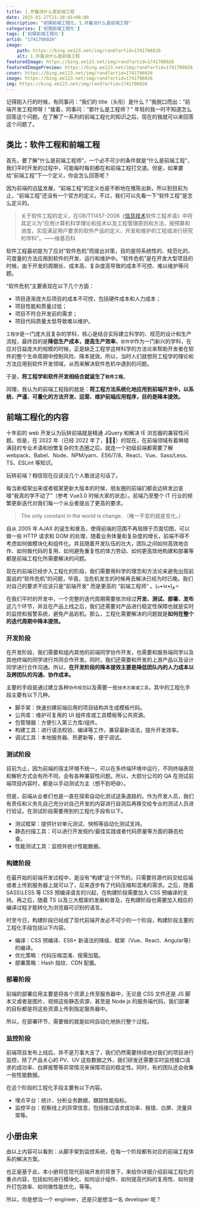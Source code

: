 ```yaml
---
title: 1.开篇词什么是前端工程
date: 2025-01-27T21:28:01+08:00
description: "初探前端工程化，1.开篇词什么是前端工程"
categories: ['初探前端工程化']
tags: ['初探前端工程化']
artid: "1741706026"
image:
    path: https://bing.ee123.net/img/rand?artid=1741706026
    alt: 1.开篇词什么是前端工程
featuredImage: https://bing.ee123.net/img/rand?artid=1741706026
featuredImagePreview: https://bing.ee123.net/img/rand?artid=1741706026
cover: https://bing.ee123.net/img/rand?artid=1741706026
image: https://bing.ee123.net/img/rand?artid=1741706026
img: https://bing.ee123.net/img/rand?artid=1741706026
---
```



记得刚入行的时候，有同事问：“我们的 title（头衔）是什么？”我脱口而出：“前端开发工程师呀！”接着，同事问：“那什么是工程师？” 年轻的我一时不知道怎么回答这个问题。在了解了一系列的前端工程化的知识之后，现在的我就可以来回答这个问题了。

## 类比：软件工程和前端工程
首先，要了解“什么是前端工程师”，一个必不可少的条件就是“什么是前端工程”，我们平时开发的过程中，可能每时每刻都在和前端工程打交道。但是，如果要给“前端工程”下一个定义，你会怎么回答呢？

因为前端的迅猛发展，“前端工程”的定义也是不断地在推陈出新。所以到目前为止，“前端工程”还没有一个官方的定义。不过，我们可以先看一下“软件工程”是怎么定义的。

> 关于软件工程的定义，在GB/T11457-2006《[信息技术](https://zh.wikipedia.org/wiki/%E4%BF%A1%E6%81%AF%E6%8A%80%E6%9C%AF)软件工程术语》中将其定义为“应用计算机科学理论和技术以及工程管理原则和方法，按预算和进度，实现满足用户要求的软件产品的定义、开发和维护的工程或进行研究的学科”。——维基百科

软件工程最初是为了应对“软件危机”而提出对策，目的是将系统性的、规范化的、可度量的方法应用到软件的开发、运行和维护中。“软件危机”是在开发大型项目的时候，由于开发的周期长、成本高、复杂度高导致的成本不可控、难以维护等问题。

“软件危机”主要表现在以下几个方面：
- 项目逐渐庞大后项目的成本不可控，包括硬件成本和人力成本；
- 项目性能和质量过低；
- 项目不符合开发前的需求；
- 项目代码质量太低导致难以维护。

`工程学`是一门庞大且复杂的学科，核心是结合实际建立科学的、规范的设计和生产流程，最终目的是**降低生产成本，提高生产效率**。`软件学`作为一门新兴的学科，在应对日益庞大的规模的时候，正是缺乏工程学这样科学的方法论来帮助开发者在软件的整个生命周期中控制风险、降本提效。所以，当时人们就想将工程学的理论和方法应用到软件开发领域，从而来解决软件危机中遇到的问题。

于是，**将工程学和软件开发相结合就诞生了`软件工程`**。

同理，我认为的前端工程指的就是：**将工程方法系统化地应用到前端开发中，以系统、严谨、可量化的方法开发、运营、维护前端应用程序，目的是降本提效。**

## 前端工程化的内容

十年前的 web 开发认为玩转前端就是精通 JQuery 和解决 IE 浏览器的兼容性问题。但是，在 2022 年（已经 2022 年了，🤦🏻‍♀️）的现在，在前端领域有着琳琅满目的专业术语和纷繁复杂的生态圈之后，就连一个初级前端都需要了解 webpack、Babel、Node、NPM/yarn、ES6/7/8、React、Vue、Sass/Less、TS、ESLint 等知识。

玩转前端？相信现在应该没几个人敢说这句话了。

每当新框架出来或者框架更新大版本的时候，朋友圈的前端们都会边转发边哀嚎“我真的学不动了”（参考 Vue3.0 时候大家的状态）。前端乃至整个 IT 行业的频繁更新迭代对我们每一个从业者提出了更高的要求。

> The only constant in the world is change. （唯一不变的就是变化。）

自从 2005 年 AJAX 的诞生和普及，使得前端的范围不再局限于页面切图，可以做一些 HTTP 请求和 DOM 的处理，随着业务体量和复杂度的增长，前端不得不考虑如何做模块化和组件化。并且随着开发队伍的壮大，团队之间如何高效地合作、如何做代码的复用、如何避免重复性的体力劳动、如何更高效地构建和部署等都是前端工程化所需要解决的问题。

现在的前端已经步入工程化的阶段，我们需要用科学的理念和方法论来避免出现前面说的“软件危机”的问题，毕竟，当危机发生的时候再去解决已经为时已晚。我们对自己的要求不应该只是“前端开发” 而是更高的 “前端工程师” 。(๑•̀ㅂ•́)و✧

在我们平时的开发中，一个完整的迭代周期需要依次经过**开发、测试、部署、发布**这几个环节，并且在产品上线之后，我们还需要对产品进行稳定性保障也就是实时的监控和报警系统，避免产品宕机。那么，工程化需要解决的问题就是**如何在整个的迭代周期中降本提效。**

### 开发阶段
在开发阶段，我们需要和组内其他的前端同学协作开发，也需要和服务端同学以及其他终端的同学进行共同合作开发。同时，我们还需要和开发的上游产品以及设计同学进行合作沟通。所以，**在开发阶段的降本提效主要是降低团队内的人力成本以及跨团队的沟通、协作成本。** 

主要的手段是通过建立各种`协作规范`以及需要一些`技术方案或工具`，其中的工程化手段主要有以下几种。
- 脚手架：快速创建前端应用的项目结构并生成模板代码。
- 公共库：维护可复用的 UI 组件库或工具模板等公共资源。
- 包管理器：方便引入第三方库/组件。
- 构建工具：进行语法校验、编译等工作，兼容最新语法，提升开发效率。
- 调试工具：本地服务器、热更新等，便于调试。

### 测试阶段
目前为止，因为前端的宿主环境不统一，可以在多终端环境中运行，不同终端表现和解析方式会有所不同，会有各种兼容性问题。所以，大部分公司的 QA 在测试前端项目内容时，都是以手动测试为主（想不到吧😅）。

但是，前端从业者们也是一直在探索自动化测试这条道路的。作为开发人员，我们有责任和义务先自己充分对自己开发的内容进行自测后再移交给专业的测试人员进行验证。在测试阶段需要用到的工程化手段有以下。
- 测试框架：提供针对单元测试、快照等自动化测试支持。
- 静态扫描工具：可以进行开发规约/最佳实践或者代码质量等方面的静态检查。
- 性能测试工具：监控并统计性能数据。

### 构建阶段
在最开始的前端开发过程中，是没有“构建”这个环节的，只需要将源代码交给后端或者上传到服务器上就可以了，后来逐步有了代码压缩和混淆的需求。之后，随着 SASS\LESS 等 CSS 预编译语言的兴起，在构建阶段需要加入 CSS 预编译的支持。再之后，随着 TS 以及三大框架的发展和普及，在构建阶段也需要加入相应的编译过程才能转化为浏览器可识别的语言。

时至今日，构建阶段已经成了现代前端开发必不可少的一个阶段，构建阶段主要的工程化手段包括以下内容。

- 编译：CSS 预编译、ES6+ 新语法的降级、框架（Vue、React、Angular等）的编译。
- 优化策略：代码压缩混淆、按需加载。
- 部署策略：Hash 指纹、CDN 配置。

### 部署阶段
前端的部署应用主要是将各个资源上传至服务器中，无论是 CSS 文件还是 JS 脚本又或者是图片、视频这些静态资源，甚至是 Node.js 的服务端代码，我们部署的目标都是将这些资源上传到指定服务器中。

所以，在部署环节，需要做的就是如何自动化地执行整个过程。

### 监控阶段
前端项目发布上线后，并不是万事大吉了，我们仍然需要持续地对我们的项目进行监控，除了产品关心的 PV、UV 这些数据之外，我们研发还需要实时监控接口请求的成功率、白屏报警等异常情况来保障项目的稳定性。同时，有的团队还会收集一些性能数据。

在这个阶段的工程化手段主要有以下内容。
- 埋点平台：统计、分析业务数据，跟踪性能指标。
- 监控平台：观察线上的异常信息，包括接口请求成功率、报错、白屏、流量异常等。


## 小册由来

由以上内容可以看到：从脚手架到监控系统，在每一个阶段都有对应的前端工程体系的解决方案。

也正是基于此，本小册将在现代前端开发的背景下，来给你详细介绍前端工程化的重点内容，包括如何进行模块化、如何设计组件、如何提高代码的复用性、如何提升打包效率、如何做性能优化，等等。

所以，你是想当一个 engineer，还是只是想当一名 developer 呢？


